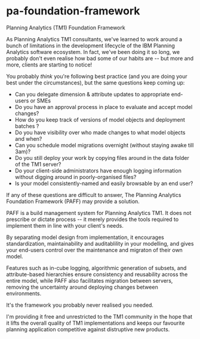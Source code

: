 # pa-foundation-framework
Planning Analytics (TM1) Foundation Framework

As Planning Analytics TM1 consultants, we've learned to work around a bunch of limitations in the development lifecycle of the IBM Planning Analytics software ecosystem. In fact, we've been doing it so long, we probably don't even realise how bad some of our habits are -- but more and more, clients are starting to notice!

You probably *think* you're following best practice (and you are doing your best under the circumstances), but the same questions keep coming up:

- Can you delegate dimension & attribute updates to appropriate end-users or SMEs
- Do you have an approval process in place to evaluate and accept model changes?
- How do you keep track of versions of model objects and deployment batches ?
- Do you have visibility over who made changes to what model objects and when?
- Can you schedule model migrations overnight (without staying awake till 3am)? 
- Do you still deploy your work by copying files around in the data folder of the TM1 server?
- Do your client-side administrators have enough logging information without digging around in poorly-organised files?
- Is your model consistently-named and easily browsable by an end user?

If any of these questions are difficult to answer, The Planning Analytics Foundation Framework (PAFF) may provide a solution.

PAFF is a build management system for Planning Analytics TM1. It does not prescribe or dictate process -- it merely provides the tools required to implement them in line with your client's needs.

By separating model design from implementation, it encourages standardization, maintainability and auditablility in your modelling, and gives your end-users control over the maintenance and migraton of their own model. 

Features such as in-cube logging, algorithmic generation of subsets, and attribute-based hierarchies ensure consistency and reusability across the entire model, while PAFF also facilitates migration between servers, removing the uncertainty around deploying changes between environments.

It's the framework you probably never realised you needed. 

I'm providing it free and unrestricted to the TM1 community in the hope that it lifts the overall quality of TM1 implementations and keeps our favourite planning application competitive against distruptive new products.
